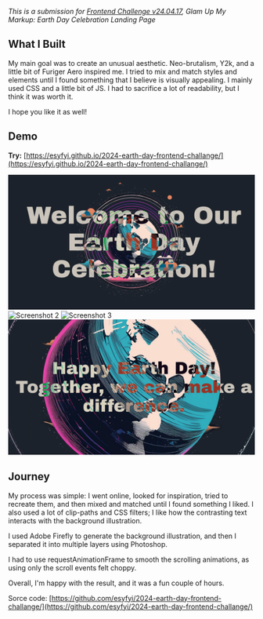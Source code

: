 _This is a submission for [Frontend Challenge v24.04.17](https://dev.to/devteam/join-us-for-the-next-frontend-challenge-earth-day-edition-52e4), Glam Up My Markup: Earth Day Celebration Landing Page_

## What I Built

My main goal was to create an unusual aesthetic. Neo-brutalism, Y2k, and a little bit of Furiger Aero inspired me. I tried to mix and match styles and elements until I found something that I believe is visually appealing.
I mainly used CSS and a little bit of JS. I had to sacrifice a lot of readability, but I think it was worth it.

I hope you like it as well!

## Demo

**Try:** [https://esyfyi.github.io/2024-earth-day-frontend-challange/](https://esyfyi.github.io/2024-earth-day-frontend-challange/)

![Screenshot 1](./screenshots/screenshot-1.png)
![Screenshot 2](./screenshots/screenshot-2.png)
![Screenshot 3](./screenshots/screenshot-3.png)
![Screenshot 4](./screenshots/screenshot-4.png)

## Journey

My process was simple: I went online, looked for inspiration, tried to recreate them, and then mixed and matched until I found something I liked. I also used a lot of clip-paths and CSS filters; I like how the contrasting text interacts with the background illustration.

I used Adobe Firefly to generate the background illustration, and then I separated it into multiple layers using Photoshop.

I had to use requestAnimationFrame to smooth the scrolling animations, as using only the scroll events felt choppy.

Overall, I'm happy with the result, and it was a fun couple of hours.

Sorce code: [https://github.com/esyfyi/2024-earth-day-frontend-challange/](https://github.com/esyfyi/2024-earth-day-frontend-challange/)
